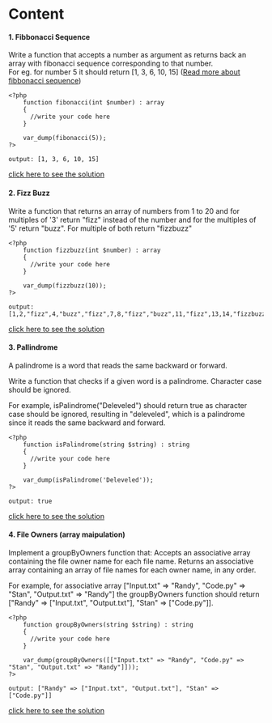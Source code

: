 # Content

#### 1. Fibbonacci Sequence
Write a function that accepts a number as argument as returns back an array with fibonacci sequence corresponding to that number.<br/>
For eg. for number 5 it should return [1, 3, 6, 10, 15] ([Read more about fibbonacci sequence](https://www.livescience.com/37470-fibonacci-sequence.html))<br/>

```
<?php
    function fibonacci(int $number) : array
    {
      //write your code here
    }

    var_dump(fibonacci(5));
?>

output: [1, 3, 6, 10, 15]
```
[click here to see the solution](https://github.com/avinash403/brainteasers/blob/master/easy/fibonacci.php)

#### 2. Fizz Buzz
Write a function that returns an array of numbers from 1 to 20 and for multiples of '3' return "fizz" instead of the number 
and for the multiples of '5' return "buzz". For multiple of both return "fizzbuzz"<br/>

```
<?php
    function fizzbuzz(int $number) : array
    {
      //write your code here
    }

    var_dump(fizzbuzz(10));
?>

output: [1,2,"fizz",4,"buzz","fizz",7,8,"fizz","buzz",11,"fizz",13,14,"fizzbuzz",16,17,"fizz",19,"buzz"]
```
[click here to see the solution](https://github.com/avinash403/brainteasers/blob/master/easy/fizzbuzz.php)

#### 3. Pallindrome

A palindrome is a word that reads the same backward or forward.

Write a function that checks if a given word is a palindrome. Character case should be ignored.

For example, isPalindrome("Deleveled") should return true as character case should be ignored, resulting in "deleveled", which is a palindrome since it reads the same backward and forward.

```
<?php
    function isPalindrome(string $string) : string
    {
      //write your code here
    }

    var_dump(isPalindrome('Deleveled'));
?>

output: true
```
[click here to see the solution](https://github.com/avinash403/brainteasers/blob/master/easy/pallindrome.php)

#### 4. File Owners (array maipulation)
Implement a groupByOwners function that:
Accepts an associative array containing the file owner name for each file name.
Returns an associative array containing an array of file names for each owner name, in any order.

For example, for associative array ["Input.txt" => "Randy", "Code.py" => "Stan", "Output.txt" => "Randy"] 
the groupByOwners function should return ["Randy" => ["Input.txt", "Output.txt"], "Stan" => ["Code.py"]].

```
<?php
    function groupByOwners(string $string) : string
    {
      //write your code here
    }

    var_dump(groupByOwners([["Input.txt" => "Randy", "Code.py" => "Stan", "Output.txt" => "Randy"]]));
?>

output: ["Randy" => ["Input.txt", "Output.txt"], "Stan" => ["Code.py"]]
```
[click here to see the solution](https://github.com/avinash403/brainteasers/blob/master/easy/fileOwners.php)

